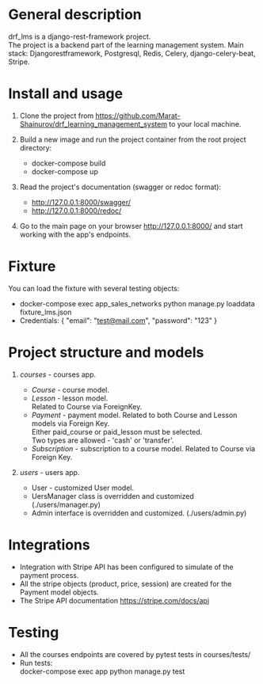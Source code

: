 # General description
drf_lms is a django-rest-framework project. \
The project is a backend part of the learning management system.
Main stack: Djangorestframework, Postgresql, Redis, Celery, django-celery-beat, Stripe.

# Install and usage
1. Clone the project from https://github.com/Marat-Shainurov/drf_learning_management_system to your local machine.

2. Build a new image and run the project container from the root project directory:
   - docker-compose build
   - docker-compose up

3. Read the project's documentation (swagger or redoc format):
   - http://127.0.0.1:8000/swagger/
   - http://127.0.0.1:8000/redoc/

4. Go to the main page on your browser http://127.0.0.1:8000/ and start working with the app's endpoints.

# Fixture
You can load the fixture with several testing objects:
  - docker-compose exec app_sales_networks python manage.py loaddata fixture_lms.json
  - Credentials: 
    {
      "email": "test@mail.com",
      "password": "123"
    }

# Project structure and models
1. *courses* - courses app.
   - *Course* - course model. 
   - *Lesson* - lesson model.\
     Related to Course via ForeignKey.
   - *Payment* - payment model.
     Related to both Course and Lesson models via Foreign Key.\
     Either paid_course or paid_lesson must be selected.\
     Two types are allowed - 'cash' or 'transfer'.
   - *Subscription* - subscription to a course model.
     Related to Course via Foreign Key.

2. *users* - users app.
   - User - customized User model.
   - UersManager class is overridden and customized (./users/manager.py)
   - Admin interface is overridden and customized. (./users/admin.py)

# Integrations
- Integration with Stripe API has been configured to simulate of the payment process.
- All the stripe objects (product, price, session) are created for the Payment model objects.
- The Stripe API documentation https://stripe.com/docs/api

# Testing
- All the courses endpoints are covered by pytest tests in courses/tests/
- Run tests:\
  docker-compose exec app python manage.py test

